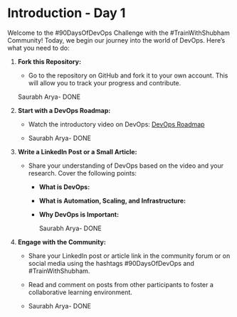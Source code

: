 # Introduction - Day 1

Welcome to the #90DaysOfDevOps Challenge with the #TrainWithShubham Community! Today, we begin our journey into the world of DevOps. Here’s what you need to do:

1. **Fork this Repository:**
   - Go to the repository on GitHub and fork it to your own account. This will allow you to track your progress and contribute.
  
   Saurabh Arya- DONE
   
2. **Start with a DevOps Roadmap:**
   - Watch the introductory video on DevOps: [DevOps Roadmap](https://youtu.be/vjNQbontOgY?si=X8Se7SKQbrFuqWFF)
  
   - Saurabh Arya- DONE

4. **Write a LinkedIn Post or a Small Article:**
   - Share your understanding of DevOps based on the video and your research. Cover the following points:

     - **What is DevOps:**
       
       
     - **What is Automation, Scaling, and Infrastructure:**
       
       
     - **Why DevOps is Important:**
       
       Saurabh Arya- DONE

5. **Engage with the Community:**
   - Share your LinkedIn post or article link in the community forum or on social media using the hashtags #90DaysOfDevOps and #TrainWithShubham.
   - Read and comment on posts from other participants to foster a collaborative learning environment.
  
   - Saurabh Arya- DONE

